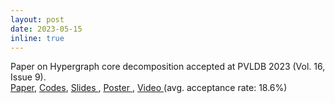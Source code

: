 ```yaml
---
layout: post
date: 2023-05-15
inline: true
---
```

Paper on Hypergraph core decomposition accepted at PVLDB 2023 (Vol. 16, Issue 9).   
<a href="{{ 'https://www.vldb.org/pvldb/vol16/p2061-arafat.pdf' }}">Paper</a>, <a href="{{ 'https://github.com/toggled/vldbsubmission' }}">Codes</a>, <a href="{{ '/assets/pdf/pVLDB23_hypergraph.pdf' | relative_url}}"> Slides </a> , <a href="{{'/assets/pdf/pVLDB23_poster.pdf' | relative_url}}"> Poster </a>,  <a href="{{ 'https://www.youtube.com/watch?v=gJHswJAwFWI&ab_channel=VLDB2023' }}">Video </a>(avg. acceptance rate: 18.6%)
